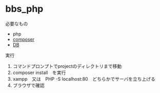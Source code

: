 # bbs_php

必要なもの
* php
* [composer](https://getcomposer.org/)
* [DB](https://github.com/Hagiwara35/bbs_php/wiki/DB%E3%81%AE%E6%A7%8B%E6%88%90)

実行
1. コマンドプロンプトでprojectのディレクトリまで移動
2. composer install　を実行
3. xampp　又は　PHP -S localhost:80　どちらかでサーバを立ち上げる
4. ブラウザで確認
